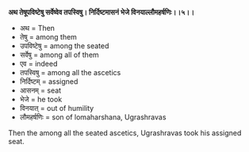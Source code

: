**अथ तेषूपविष्टेषु सर्वेष्वेव तपस्विषु। निर्दिष्टमासनं भेजे विनयाल्लौमहर्षणिः।।५।।**

-  अथ = Then
-  तेषु = among them
-  उपविष्टेषु = among the seated
-  सर्वेषु = among all of them
-  एव = indeed
-  तपस्विषु = among all the ascetics
-  निर्दिष्टम् = assigned
-  आसनम् = seat
-  भेजे = he took
-  विनयात् = out of humility
-  लौमहर्षणिः = son of lomaharshana, Ugrashravas

Then the among all the seated ascetics, Ugrashravas took his assigned seat.
